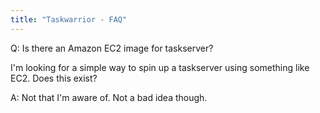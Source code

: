 ```yaml
---
title: "Taskwarrior - FAQ"
---
```


Q: Is there an Amazon EC2 image for taskserver?

I'm looking for a simple way to spin up a taskserver using something like EC2. Does this exist?

A: Not that I'm aware of.
Not a bad idea though.

